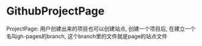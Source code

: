 # GithubProjectPage
ProjectPage: 用户创建出来的项目也可以创建站点, 创建一个项目后, 在建立一个名叫gh-pages的branch, 这个branch里的文件就是page的站点文件
